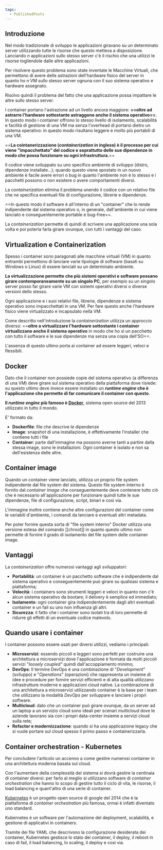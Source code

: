 ```yaml
---
tags:
  - PublishedPosts
---
```


## Introduzione

Nel modo tradizionale di sviluppo le applicazioni giravano su un determinato server utilizzando tutte le risorse che questo metteva a disposizione. Lanciando _n_ applicazioni sullo stesso server c'è il rischio che una utilizzi le risorse togliendole dalle altre applicazioni.

Per risolvere questo problema sono state inventate le Macchine Virtuali, che permettono di avere delle astrazioni dell'hardware fisico del server in quanto ho _n_ VM sullo stesso server ognuna con il suo sistema operativo e hardware assegnato.

Risolvo quindi il problema del fatto che una applicazione possa impattare le altre sullo stesso server.

I container portano l'astrazione ad un livello ancora maggiore: **==oltre ad astrarre l'hardware sottostante astraggono anche il sistema operativo==**. In questo modo i container offrono lo stesso livello di isolamento, scalabilità e facilità di gestione di una VM ma senza l'overhead di portarsi dietro un sistema operativo: in questo modo risultano leggere e molto più portabili di una VM.

==**La cointanerizzazione (_containerization_ in inglese) è il processo per cui viene "impacchettato" del codice e soprattutto delle sue dipendenze in modo che possa funzionare su ogni infrastruttura.**==

Il codice viene sviluppato su uno specifico ambiente di sviluppo (distro, dipendenze installate…); quando questo viene spostato in un nuovo ambiente è facile avere errori o bug in quanto l'ambiente non è lo stesso e i pacchetti possono o non esistere o avere comportamenti diversi.

La _containerization_ elimina il problema unendo il codice con un relativo file che ne specifica eventuali file di configurazione, librerie e dipendenze.

==In questo modo il software è all'interno di un "container" che lo rende indipendente dal sistema operativo o, in generale, dall'ambiente in cui viene lanciato e conseguentemente portable e bug-free==.

La _containerization_ permette di quindi di scrivere una applicazione una sola volta e poi poterla farla girare ovunque, con tutti i vantaggi del caso.

## Virtualization e Containerization

Spesso i container sono paragonati alle macchine virtuali (VM) in quanto entrambi permettono di lanciare varie tipologie di software (basati su Windows o Linux) di essere lanciati su un determinato ambiente.

**La virtualizzazione permette che più sistemi operativi e software possano girare contemporaneamente su un singolo PC**, per esempio su un singolo server posso far girare varie VM con sistemi operativi diversi o diverse versioni dello stesso.

Ogni applicazione e i suoi relativi file, librerie, dipendenze e sistema operativo sono impacchettati in una VM. Per fare questo anche l'hardware fisico viene virtualizzato e incapsulato nella VM.

Come descritto nell'introduzione la _containerization_ utilizza un approccio diverso: ==**oltre a virtualizzare l'hardware sottostante i container virtualizzano anche il sistema operativo** in modo che ho sì un pacchetto con tutto il software e le sue dipendenze ma senza una copia dell'SO==.

L'assenza di questo ultimo porta ai container ad essere leggeri, veloci e flessibili.

## Docker

Dato che il container non possiede copie del sistema operativo (a differenza di una VM) deve girare sul sistema operativo della piattaforma dove risiede: su questo ultimo deve invece essere installato un **_runtime engine_ che è l'applicazione che permette di far comunicare il container con questo**.

**Il _runtime engine_ più famoso è [Docker](https://www.google.com/url?sa=t&rct=j&q=&esrc=s&source=web&cd=&cad=rja&uact=8&ved=2ahUKEwi8-Myo6tL2AhXBvKQKHQA_B18QFnoECBEQAQ&url=https%3A%2F%2Fwww.docker.com%2F&usg=AOvVaw3p9e1qPvdfjCrUwPYAhUlS)**, sistema open source del 2013 utilizzato in tutto il mondo.

E' formato da:
* **Dockerfile**: file che descrive le dipendenze
* **Image**: snapshot di una installazione, è effettivamente l'installer che contiene tutti i file
* **Container**: parte dall'immagine ma possono averne tanti a partire dalla stessa image, sono le installazioni. Ogni container è isolato e non sa dell'esistenza delle altre. 

## Container image

Quando un container viene lanciato, utilizza un proprio file system indipendente dal file system del sistema. Questo file system interno è fornito dal _container image_ che conseguentemente deve contenere tutto ciò che è necessario all'applicazione per funzionare quindi tutte le sue dipendenze, file di configurazione, script, binari e così via.

L'immagine inoltre contiene anche altre configurazioni del container come le variabili d'ambiente, i comandi da lanciare e eventuali altri metadata.

Per poter fornire questa sorta di "file system interno" Docker utilizza una versione estesa del comando [[chroot]] in quanto questo ultimo non permette di fornire il grado di isolamento del file system delle container image.

## Vantaggi

La _containerization_ offre numerosi vantaggi agli sviluppatori:

- **Portabilità**: un container è un pacchetto software che è indipendente dal sistema operativo e conseguentemente può girare su qualsiasi sistema e piattaforma;
- **Velocità**: i containers sono strumenti leggeri e veloci in quanto non c'è alcun sistema operativo da bootare; il delivery è semplice ed immediato;
- **Isolamento**: ogni container gira indipendentemente dagli altri eventuali container e un fail su uno non influenza gli altri.
- **Sicurezza**: il fatto che i container sono isolati tra di loro permette di ridurre gli effetti di un eventuale codice malevolo.

## Quando usare i container

I container possono essere usati per diversi utilizzi, vediamo i principali:

- **Microservizi**: essendo piccoli e leggeri sono perfetti per costruire una architettura a microservizi dove l'applicazione è formata da molti piccoli servizi "_loosely coupled"_ quindi dall'accoppiamento minimo;
- **DevOps**: Il termine DevOps è una combinazione di "_Development_" (sviluppo) e "_Operations_" (operazioni) che rappresenta un insieme di idee e procedure per fornire servizi efficienti e di alta qualità utilizzano infrastrutture moderne e applicazioni cloud native. La combinazione di una architettura a microservizi utilizzando container è la base per i team che utilizzano la modalità _DevOps_ per sviluppare e lanciare i propri software.
- **Multicloud**: dato che un container può girare ovunque, da un server ad un laptop a un servizio cloud sono ideali per scenari _multicloud_ dove le aziende lavorano sia con i propri data-center insieme a servizi cloud sulla rete;
- **Refactor e modernizzazione**: quando si ha una applicazione legacy che si vuole portare sul cloud spesso il primo passo e containerizzarla.

## Container orchestration - Kubernetes

Per concludere l'articolo un accenno a come gestire numerosi container in una architettura moderna basata sul cloud.

Con l'aumentare della complessità del sistema si dovrà gestire la centinaia di container diversi: per farlo al meglio si utilizzano software di _container orchestration_ che hanno lo scopo di gestire tutto il ciclo di vita, le risorse, il load balancing e quant'altro di una serie di container.

[Kubernetes](https://kubernetes.io/it/) è un progetto open source di google del 2014 che è la piattaforma di _container orchestration_ più famosa, ormai è infatti diventato uno standard.

Kubernetes è un software per l'automazione del deployment, scalabilità, e gestione di applicativi in containers.

Tramite dei file YAML che descrivono la configurazione desiderata dei container, Kubernetes gestisce lo stato dei container, il deploy, il reboot in caso di fail, il load balancing, lo scaling, il deploy e così via.
